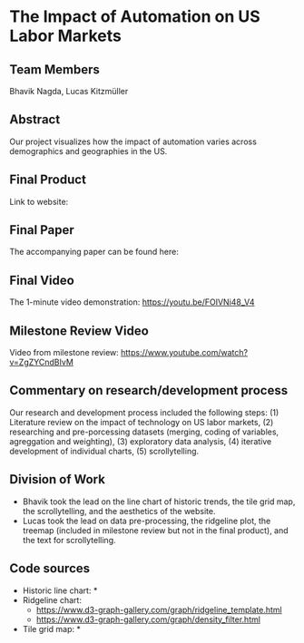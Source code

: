 # The Impact of Automation on US Labor Markets

## Team Members
Bhavik Nagda, Lucas Kitzmüller

## Abstract
Our project visualizes how the impact of automation varies across demographics and geographies in the US.

## Final Product
Link to website: 

## Final Paper
The accompanying paper can be found here:

## Final Video
The 1-minute video demonstration: https://youtu.be/FOIVNi48_V4 

## Milestone Review Video
Video from milestone review: https://www.youtube.com/watch?v=ZgZYCndBIvM

##  Commentary on research/development process
Our research and development process included the following steps: (1) Literature review on the impact of technology on US labor markets, (2) researching and pre-porcessing datasets (merging, coding of variables, agreggation and weighting), (3) exploratory data analysis, (4) iterative development of individual charts, (5) scrollytelling. 

## Division of Work
* Bhavik took the lead on the line chart of historic trends, the tile grid map, the scrollytelling, and the aesthetics of the website.
* Lucas took the lead on data pre-processing, the ridgeline plot, the treemap (included in milestone review but not in the final product), and the text for scrollytelling.

## Code sources
* Historic line chart:
  *  
* Ridgeline chart:
  * https://www.d3-graph-gallery.com/graph/ridgeline_template.html
  * https://www.d3-graph-gallery.com/graph/density_filter.html
* Tile grid map: 
  * 
